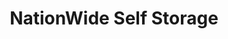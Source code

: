 ---
title: "NationWide Self Storage"
url: /vancouver/nationwide-self-storage/
shop: storage rental
---